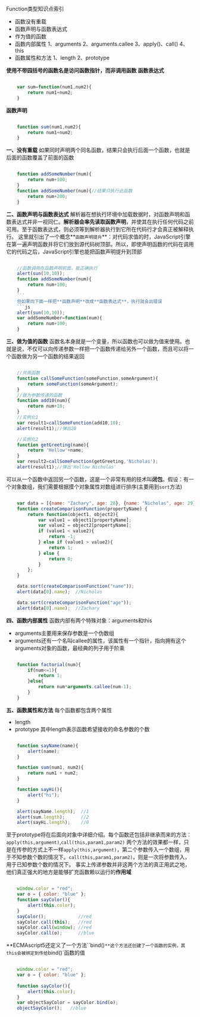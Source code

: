 Function类型知识点索引

* 函数没有重载
* 函数声明与函数表达式
* 作为值的函数
* 函数内部属性
1、arguments
2、arguments.callee
3、apply()、call()
4、this
* 函数属性和方法
1、length
2、prototype

**使用不带园括号的函数名是访问函数指针，而非调用函数**
**函数表达式**

```js

	var sum=function(num1,num2){
		return num1+num2;
	}
```
**函数声明**
```js

	function sum(num1,num2){
		return num1+num2;
	}
```
**一、没有重载**
如果同时声明两个同名函数，结果只会执行后面一个函数，也就是后面的函数覆盖了前面的函数
```js

	function addSomeNumber(num){
		return num+100;
	}
	function addSomeNumber(num){//结果只执行此函数
		return num+200;
	}
```
**二、函数声明与函数表达式**
解析器在想执行环境中加载数据时，对函数声明和函数表达式并非一视同仁。**解析器会率先读取函数声明**，并使其在执行任何代码之前可用。至于函数表达式，则必须等到解析器执行到它所在代码行才会真正被解释执行。
这里就引出了一个概念**`函数声明提升`**：对代码求值的时，JavaScript引擎在第一遍声明函数并将它们放到源代码树顶部。所以，即使声明函数的代码在调用它的代码之后，JavaScript引擎也能把函数声明提升到顶部
```js

	//函数调用在函数声明前面，能正确执行
	alert(sun(10,10));
	function addSomeNumber(num){
		return num+100;
	}
	```
	但如果向下面一样把**函数声明**改成**函数表达式**，执行就会出错误
	```js
	alert(sun(10,10));
	var addSomeNumber=function(num){
		return num+100;
	}
```
**三、做为值的函数**
函数名本身就是一个变量，所以函数也可以做为值来使用。也就是说，不仅可以向传递参数一样把一个函数传递给另外一个函数，而且可以将一个函数做为另一个函数的结果返回
```js

	//共用函数
	function callSomeFunction(someFunction,someArgument){
		return someFunction(someArgument);
	}
	//做为参数传递的函数
	function add10(num){
		return num+10;
	}
	//实例化1
	var result1=callSomeFunction(add10,10);
	alert(result1);//弹出20

	//实例化2
	function getGreeting(name){
		return 'Hellow'+name;
	}
	var result2=callSomeFunction(getGreeting,'Nicholas');
	alert(result1);//弹出'Hellow Nicholas'
```
可以从一个函数中返回另一个函数，这是一个非常有用的技术叫**闭包**。假设：有一个对象数组，我们需要根据摸个对象属性对数组进行排序(主要用到`sort`方法)
```js

	var data = [{name: "Zachary", age: 28}, {name: "Nicholas", age: 29}];
	function createComparisonFunction(propertyName) {
	    return function(object1, object2){
	        var value1 = object1[propertyName];
	        var value2 = object2[propertyName];
	        if (value1 < value2){
	            return -1;
	        } else if (value1 > value2){
	            return 1;
	        } else {
	            return 0;
	        }
	    };
	}

	data.sort(createComparisonFunction("name"));
	alert(data[0].name);  //Nicholas

	data.sort(createComparisonFunction("age"));
	alert(data[0].name);  //Zachary
```
**四、函数内部属性**
函数内部有两个特殊对象：arguments和this

*  arguments主要用来保存参数是一个伪数组
*  arguments还有一个名叫callee的属性，该属性有一个指针，指向拥有这个arguments对象的函数，最经典的列子用于阶乘

```js

	function factorial(num){
		if(num<=1){
			return 1;
		}else{
			return num*arguments.callee(num-1);
		}
	}
```
**五、函数属性和方法**
每个函数都包含两个属性

* length
* prototype
其中length表示函数希望接收的命名参数的个数

```js

	function sayName(name){
	    alert(name);
	}      

	function sum(num1, num2){
	    return num1 + num2;
	}

	function sayHi(){
	    alert("hi");
	}

	alert(sayName.length);  //1
	alert(sum.length);      //2
	alert(sayHi.length);    //0
```
至于prototype将在后面向对象中详细介绍。每个函数还包括非继承而来的方法：`apply(this,argument)`,`call(this,param1,param2)`
两个方法的效果都一样，只是在传参的方式上不一样`apply(this,argument)`，第二个参数传入一个数组，用于不知参数个数的情况下。`call(this,param1,param2)`，则是一次将参数传入，用于已知参数个数的情况下。
事实上传递参数并非这两个方法的真正用武之地，他们真正强大的地方是能够扩充函数赖以运行的**作用域**
```js

	window.color = "red";
	var o = { color: "blue" };
	function sayColor(){
	    alert(this.color);
	}
	sayColor();            //red
	sayColor.call(this);   //red
	sayColor.call(window); //red
	sayColor.call(o);      //blue
```
**ECMAscript5还定义了一个方法``bind()`**这个方法还创建了一个函数的实例，其this会被绑定到传给`bind()`函数的值
```js

    window.color = "red";
    var o = { color: "blue" };
                       
    function sayColor(){
        alert(this.color);
    }
    var objectSayColor = sayColor.bind(o);
    objectSayColor();   //blue
```